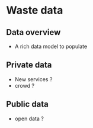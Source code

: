 # Waste data
## Data overview
* A rich data model to populate

## Private data
* New services ? 
* crowd ? 

## Public data
* open data ? 
